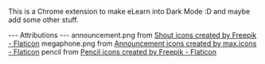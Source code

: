 This is a Chrome extension to make eLearn into Dark Mode :D
and maybe add some other stuff.

--- Attributions ---
announcement.png from <a href="https://www.flaticon.com/free-icons/shout" title="shout icons">Shout icons created by Freepik - Flaticon</a>
megaphone.png from <a href="https://www.flaticon.com/free-icons/announcement" title="announcement icons">Announcement icons created by max.icons - Flaticon</a>
pencil from <a href="https://www.flaticon.com/free-icons/pencil" title="pencil icons">Pencil icons created by Freepik - Flaticon</a>